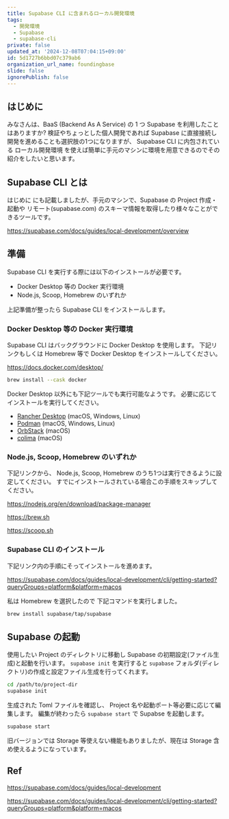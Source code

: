 ```yaml
---
title: Supabase CLI に含まれるローカル開発環境
tags:
  - 開発環境
  - Supabase
  - supabase-cli
private: false
updated_at: '2024-12-08T07:04:15+09:00'
id: 5d1727b6bbd07c379ab6
organization_url_name: foundingbase
slide: false
ignorePublish: false
---
```


## はじめに

みなさんは、BaaS (Backend As A Service) の 1 つ Supabase を利用したことはありますか?
検証やちょっとした個人開発であれば Supabase に直接接続し開発を進めることも選択肢の1つになりますが、 Supabase CLI に内包されている ローカル開発環境 を使えば簡単に手元のマシンに環境を用意できるのでその紹介をしたいと思います。

## Supabase CLI とは

はじめに にも記載しましたが、手元のマシンで、Supabase の Project 作成・起動や リモート(supabase.com) のスキーマ情報を取得したり様々なことができるツールです。

https://supabase.com/docs/guides/local-development/overview

## 準備

Supabase CLI を実行する際には以下のインストールが必要です。

- Docker Desktop 等の Docker 実行環境
- Node.js, Scoop, Homebrew のいずれか

上記準備が整ったら Supabase CLI をインストールします。

### Docker Desktop 等の Docker 実行環境

Supabase CLI はバックグラウンドに Docker Desktop を使用します。
下記リンクもしくは Homebrew 等で Docker Desktop をインストールしてください。

https://docs.docker.com/desktop/

```sh
brew install --cask docker
```

Docker Desktop 以外にも下記ツールでも実行可能なようです。
必要に応じてインストールを実行してください。

- [Rancher Desktop](https://rancherdesktop.io/) (macOS, Windows, Linux)
- [Podman](https://podman.io/) (macOS, Windows, Linux)
- [OrbStack](https://orbstack.dev/) (macOS)
- [colima](https://github.com/abiosoft/colima) (macOS)

### Node.js, Scoop, Homebrew のいずれか

下記リンクから、 Node.js, Scoop, Homebrew のうち1つは実行できるように設定してください。
すでにインストールされている場合この手順をスキップしてください。

https://nodejs.org/en/download/package-manager

https://brew.sh

https://scoop.sh

### Supabase CLI のインストール

下記リンク内の手順にそってインストールを進めます。

https://supabase.com/docs/guides/local-development/cli/getting-started?queryGroups=platform&platform=macos

私は Homebrew を選択したので 下記コマンドを実行しました。

```sh
brew install supabase/tap/supabase
```

## Supabase の起動

使用したい Project のディレクトリに移動し Supabase の初期設定(ファイル生成)と起動を行います。
`supabase init` を実行すると `supabase` フォルダ(ディレクトリ)の作成と設定ファイル生成を行ってくれます。

```sh
cd /path/to/project-dir
supabase init
```

生成された Toml ファイルを確認し、 Project 名や起動ポート等必要に応じて編集します。
編集が終わったら `supabase start` で Supabse を起動します。

```sh
supabase start
```

旧バージョンでは Storage 等使えない機能もありましたが、現在は Storage 含め使えるようになっています。

## Ref

https://supabase.com/docs/guides/local-development

https://supabase.com/docs/guides/local-development/cli/getting-started?queryGroups=platform&platform=macos
